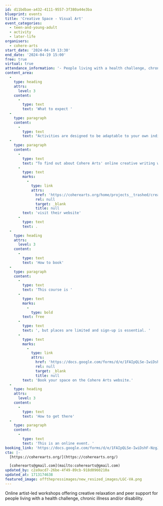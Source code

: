 ```yaml
---
id: d11bdbae-a432-4111-9557-3f380a44e3ba
blueprint: events
title: 'Creative Space - Visual Art'
event_categories:
  - teen-and-young-adult
  - activity
  - later-life
organisers:
  - cohere-arts
start_date: '2024-04-19 13:30'
end_date: '2024-04-19 15:00'
free: true
virtual: true
attendance_information: '- People living with a health challenge, chronic illness, and/or disability'
content_area:
  -
    type: heading
    attrs:
      level: 3
    content:
      -
        type: text
        text: 'What to expect '
  -
    type: paragraph
    content:
      -
        type: text
        text: "Activities are designed to be adaptable to your own individual needs and energy levels.\_Delivered via ZOOM. "
  -
    type: paragraph
    content:
      -
        type: text
        text: "To find out about Cohere Arts' online creative writing workshops and singing workshops "
      -
        type: text
        marks:
          -
            type: link
            attrs:
              href: 'https://coherearts.org/home/projects__trashed/creativespace/'
              rel: null
              target: _blank
              title: null
        text: 'visit their website'
      -
        type: text
        text: .
  -
    type: heading
    attrs:
      level: 3
    content:
      -
        type: text
        text: 'How to book'
  -
    type: paragraph
    content:
      -
        type: text
        text: 'This course is '
      -
        type: text
        marks:
          -
            type: bold
        text: free
      -
        type: text
        text: ', but places are limited and sign-up is essential. '
      -
        type: text
        marks:
          -
            type: link
            attrs:
              href: 'https://docs.google.com/forms/d/e/1FAIpQLSe-IwiDshF-NzgJGn0b0WUf1royKwb7yHEcujae3BUGrere5w/viewform'
              rel: null
              target: _blank
              title: null
        text: 'Book your space on the Cohere Arts website.'
  -
    type: heading
    attrs:
      level: 3
    content:
      -
        type: text
        text: 'How to get there'
  -
    type: paragraph
    content:
      -
        type: text
        text: 'This is an online event. '
booking_link: 'https://docs.google.com/forms/d/e/1FAIpQLSe-IwiDshF-NzgJGn0b0WUf1royKwb7yHEcujae3BUGrere5w/viewform'
cta: |-
  [https://coherearts.org/](https://coherearts.org/)

  [coherearts@gmail.com](mailto:coherearts@gmail.com)
updated_by: c2a9acd7-26be-4f49-89cb-918d0960210a
updated_at: 1713174638
featured_image: offthepressimages/new_resized_images/LGC-VA.png
---
```

Online artist-led workshops offering creative relaxation and peer support for people living with a health challenge, chronic illness and/or disability.